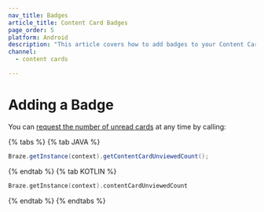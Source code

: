 ```yaml
---
nav_title: Badges
article_title: Content Card Badges
page_order: 5
platform: Android
description: "This article covers how to add badges to your Content Cards in your Android application."
channel:
  - content cards

---
```


# Adding a Badge

You can [request the number of unread cards][1] at any time by calling:

{% tabs %}
{% tab JAVA %}

```java
Braze.getInstance(context).getContentCardUnviewedCount();
```

{% endtab %}
{% tab KOTLIN %}

```kotlin
Braze.getInstance(context).contentCardUnviewedCount
```

{% endtab %}
{% endtabs %}

[1]: https://appboy.github.io/appboy-android-sdk/javadocs/com/appboy/Appboy.html#getContentCardUnviewedCount--
